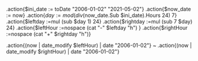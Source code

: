 .action{$ini_date := toDate "2006-01-02" "2021-05-02"}
.action{$now_date := now}
.action{$day := mod (div ($now_date.Sub $ini_date).Hours 24) 7}
.action{$leftday :=mul (sub $day 1)  24}
.action{$rightday :=mul (sub 7 $day) 24}
.action{$leftHour :=nospace (cat "-" $leftday "h") }
.action{$rightHour :=nospace (cat "+" $rightday "h")}

.action{(now | date_modify $leftHour) | date "2006-01-02"} ~ .action{(now | date_modify $rightHour) | date "2006-01-02"}